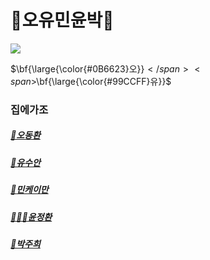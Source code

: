 # 🙌오유민윤박🙌

<img src="https://i0.wp.com/atiempo.tv/wp-content/uploads/2022/08/Dia-Internacional-de-la-Amistad.png?fit=2000%2C1204&ssl=1"/>

<span>$\bf{\large{\color{#0B6623}오\}}$</span><span>$\bf{\large{\color{#99CCFF}유\}}$</span>

### 집에가조

##### [🛌오동환](/members/Oh.md)

##### [🌵유수안](/members/Yu.md)

##### [:tada:민케이만](members/Min.md)

##### [🧑🏻‍💻윤정환](members/yoon.md)

##### [🤟박주희](members/Park.md)
